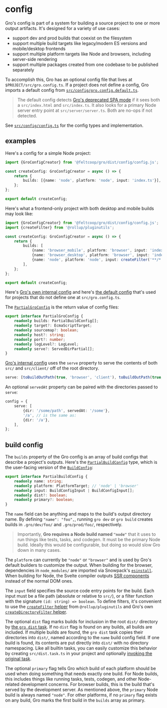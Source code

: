 # config

Gro's config is part of a system for building a source project
to one or more output artifacts.
It's designed for a variety of use cases:

- support dev and prod builds that coexist on the filesystem
- support multiple build targets like legacy/modern ES versions and mobile/desktop frontends
- support multiple platform targets like Node and browsers, including server-side rendering
- support multiple packages created from one codebase to be published separately

To accomplish this, Gro has an optional config file that lives at `$PROJECT/src/gro.config.ts`.
If a project does not define a config, Gro imports a default config from
[`src/config/gro.config.default.ts`](/src/config/gro.config.default.ts).

> The default config detects
> [Gro's deprecated SPA mode](https://github.com/feltcoop/gro/issues/106)
> if it sees both a `src/index.html` and `src/index.ts`.
> It also looks for a primary Node server entry point at `src/server/server.ts`.
> Both are no-ops if not detected.

See [`src/config/config.ts`](/src/config/config.ts) for the config types and implementation.

## examples

Here's a config for a simple Node project:

```ts
import {GroConfigCreator} from '@feltcoop/gro/dist/config/config.js';

const createConfig: GroConfigCreator = async () => {
	return {
		builds: [{name: 'node', platform: 'node', input: 'index.ts'}],
	};
};

export default createConfig;
```

Here's what a frontend-only project with both desktop and mobile builds may look like:

```ts
import {GroConfigCreator} from '@feltcoop/gro/dist/config/config.js';
import {createFilter} from '@rollup/pluginutils';

const createConfig: GroConfigCreator = async () => {
	return {
		builds: [
			{name: 'browser_mobile', platform: 'browser', input: 'index.ts', dist: true},
			{name: 'browser_desktop', platform: 'browser', input: 'index.ts', dist: true, primary: true},
			{name: 'node', platform: 'node', input: createFilter('**/*.{task,test,gen}*.ts')},
		],
	};
};

export default createConfig;
```

Here's [Gro's own internal config](/src/gro.config.ts) and
here's [the default config](/src/config/gro.config.default.ts)
that's used for projects that do not define one at `src/gro.config.ts`.

The [`PartialGroConfig`](/src/gro.config.ts) is the return value of config files:

```ts
export interface PartialGroConfig {
	readonly builds: PartialBuildConfig[];
	readonly target?: EcmaScriptTarget;
	readonly sourcemap?: boolean;
	readonly host?: string;
	readonly port?: number;
	readonly logLevel?: LogLevel;
	readonly serve?: ServedDirPartial[];
}
```

[Gro's internal config](/src/gro.config.ts) uses the `serve` property
to serve the contents of both `src/` and `src/client/` off of the root directory.

```ts
serve: [toBuildOutPath(true, 'browser', 'client'), toBuildOutPath(true, 'browser', '')],
```

An optional `servedAt` property can be paired with the directories passed to `serve`:

```ts
config = {
	serve: [
		{dir: '/some/path', servedAt: '/some'},
		'/a', // is the same as:
		{dir: '/a'},
	],
};
```

## build config

The `builds` property of the Gro config
is an array of build configs that describe a project's outputs.
Here's the [`PartialBuildConfig`](/src/config/buildConfig.ts) type,
which is the user-facing version of the [`BuildConfig`](/src/config/buildConfig.ts):

```ts
export interface PartialBuildConfig {
	readonly name: string;
	readonly platform: PlatformTarget; // 'node' | 'browser'
	readonly input: BuildConfigInput | BuildConfigInput[];
	readonly dist?: boolean;
	readonly primary?: boolean;
}
```

The `name` field can be anything and maps to the build's output directory name.
By defining `"name": "foo",`, running `gro dev` or `gro build` creates builds
in `.gro/dev/foo/` and `.gro/prod/foo/`, respectively.

> Importantly, **Gro requires a Node build named `"node"`**
> that it uses to run things like tests, tasks, and codegen.
> It must be the primary Node build.
> Ideally this would be configurable, but doing so would slow Gro down in many cases.

The `platform` can currently be `"node"` or `"browser"` and
is used by Gro's default builders to customize the output.
When building for the browser, dependencies in `node_modules/` are imported via Snowpack's
[`esinstall`](https://github.com/snowpackjs/snowpack/tree/master/esinstall).
When building for Node, the Svelte compiler outputs
[SSR components](https://svelte.dev/docs#Server-side_component_API)
instead of the normal DOM ones.

The `input` field specifies the source code entry points for the build.
Each input must be a file path (absolute or relative to `src/`),
or a filter function with the signature `(id: string) => boolean`.
To define filters, it's convenient to use the
[`createFilter` helper](https://github.com/rollup/plugins/tree/master/packages/pluginutils#createFilter)
from `@rollup/pluginutils` and
Gro's own [`createDirectoryFilter` helper](../build/utils.ts).

The optional `dist` flag marks builds for inclusion in the root `dist/` directory
by [the `gro dist` task](/src/dist.task.ts).
If no `dist` flag is found on any builds, all builds are included.
If multiple builds are found, the `gro dist` task copies their directories into `dist/`,
named according to the `name` build config field.
If one build is found, its contents are put directly into `dist/` with no directory namespacing.
Like all builtin tasks, you can easily customize this behavior
by creating `src/dist.task.ts` in your project and optionally
[invoking the original task](/src/task#run-a-task-inside-another-task).

The optional `primary` flag tells Gro which build of each platform
should be used when doing something that needs exactly one build.
For Node builds, this includes things like running tasks, tests, codegen,
and other Node-related development concerns.
For browser builds, this is the build that's served by the development server.
As mentioned above, the `primary` Node build is always named `"node"`.
For other platforms, if no `primary` flag exists on any build,
Gro marks the first build in the `builds` array as primary.
